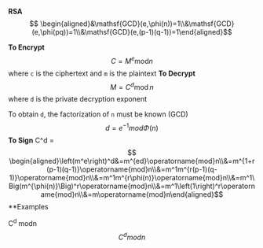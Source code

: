 **RSA**
$$ \begin{aligned}&\mathsf{GCD}(e,\phi(n))=1\\&\mathsf{GCD}(e,\phi(pq))=1\\&\mathsf{GCD}(e,(p-1)(q-1))=1\end{aligned}$$

**To Encrypt**
$$ C=M^{e}{\mathrm{mod}}n$$                                              where `c` is the ciphertext and `m` is the plaintext
**To Decrypt**
$$ M=C^{d}\operatorname{mod}n$$where `d` is the private decryption exponent

To obtain `d`, the factorization of `n` must be known (GCD)
$$ d=e^{-1}mod\Phi(n)$$
**To Sign**
C^d = 
$$ \begin{aligned}\left(m^e\right)^d&=m^{ed}\operatorname{mod}n\\&=m^{1+r(p-1)(q-1)}\operatorname{mod}n\\&=m^1m^{r(p-1)(q-1)}\operatorname{mod}n\\&=m^1m^{r\phi(n)}\operatorname{mod}n\\&=m^1\Big(m^{\phi(n)}\Big)^r\operatorname{mod}n\\&=m^1\left(1\right)^r\operatorname{mod}n\\&=m\operatorname{mod}n\end{aligned}$$
**Examples


C<sup>d </sup>modn
$$ C^d modn$$
